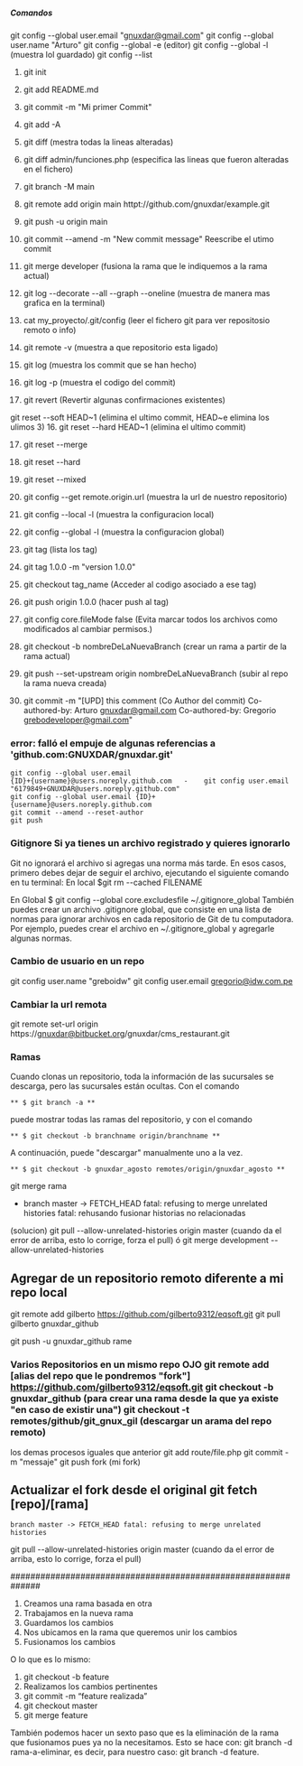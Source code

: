##### Comandos
git config --global user.email "gnuxdar@gmail.com"
git config --global user.name "Arturo"
git config --global -e  (editor)
git config --global -l  (muestra lol guardado)
git config --list

1. git init

2. git add README.md

3. git commit -m "Mi primer Commit"

4. git add -A

5. git diff    (mestra todas la lineas alteradas)

6. git diff admin/funciones.php    (especifica las lineas que fueron alteradas en el fichero)
   
7. git branch -M main

8. git remote add origin main httpt://github.com/gnuxdar/example.git

9.  git push -u origin main

10. git commit --amend -m "New commit message"  Reescribe el utimo commit

11. git merge developer  (fusiona la rama que le indiquemos a la rama actual)

12. git log --decorate --all --graph --oneline  (muestra de manera mas grafica en la terminal)

13. cat my_proyecto/.git/config   (leer el fichero git para ver repositosio remoto o info)

14. git remote -v   (muestra a que repositorio esta ligado)

15. git log         (muestra los commit que se han hecho)

16. git log -p      (muestra el codigo del commit)

16.	git revert <ID>		(Revertir algunas confirmaciones existentes)

git reset --soft HEAD~1  (elimina el ultimo commit, HEAD~e elimina los ulimos 3)
16. git reset --hard HEAD~1  (elimina el ultimo commit)

17. git reset --merge

18. git reset --hard

20. git reset --mixed <hash de commit a regresar>

21. git config --get remote.origin.url 	(muestra la url de nuestro repositorio)

22. git config --local -l 				(muestra la configuracion local)

23. git config --global -l 				(muestra la configuracion global)

24. git tag                             (lista los tag)

25. git tag 1.0.0 -m "version 1.0.0"

26. git checkout tag\_name              (Acceder al codigo asociado a ese tag)

27. git push origin 1.0.0               (hacer push al tag)

28. git config core.fileMode false		(Evita marcar todos los archivos como modificados al cambiar permisos.)
    
29. git checkout -b nombreDeLaNuevaBranch	(crear un rama a partir de la rama actual)
    
30. git push --set-upstream origin nombreDeLaNuevaBranch		(subir al repo la rama nueva creada)
    
31. git commit -m "[UPD] this comment 				(Co Author del commit)
Co-authored-by: Arturo <gnuxdar@gmail.com>
Co-authored-by: Gregorio <grebodeveloper@gmail.com>"

### error: falló el empuje de algunas referencias a 'github.com:GNUXDAR/gnuxdar.git'
	git config --global user.email
	{ID}+{username}@users.noreply.github.com   -	git config user.email "6179849+GNUXDAR@users.noreply.github.com"
	git config --global user.email {ID}+{username}@users.noreply.github.com
	git commit --amend --reset-author
	git push

### Gitignore Si ya tienes un archivo registrado y quieres ignorarlo
Git no ignorará el archivo si agregas una norma más tarde. En esos casos, primero debes dejar de seguir el archivo, ejecutando el siguiente comando en tu terminal: En local $git rm --cached FILENAME

En Global $ git config --global core.excludesfile ~/.gitignore_global
También puedes crear un archivo .gitignore global, que consiste en una lista de normas para ignorar archivos en cada repositorio de Git de tu computadora. Por ejemplo, puedes crear el archivo en ~/.gitignore_global y agregarle algunas normas.

### Cambio de usuario en un repo
git config user.name "greboidw"
git config user.email gregorio@idw.com.pe


### Cambiar la url remota
git remote set-url origin https://gnuxdar@bitbucket.org/gnuxdar/cms_restaurant.git

### Ramas
 Cuando clonas un repositorio, toda la información de las sucursales se descarga, pero las sucursales están ocultas. Con el comando

	** $ git branch -a **

puede mostrar todas las ramas del repositorio, y con el comando

	** $ git checkout -b branchname origin/branchname **

 A continuación, puede "descargar" manualmente uno a la vez.

	** $ git checkout -b gnuxdar_agosto remotes/origin/gnuxdar_agosto **


git merge rama

 * branch            master     -> FETCH_HEAD
fatal: refusing to merge unrelated histories
fatal: rehusando fusionar historias no relacionadas

(solucion)
git pull --allow-unrelated-histories origin master  (cuando da el error de arriba, esto lo corrige, forza el pull)
ó
git merge development --allow-unrelated-histories

## Agregar de un repositorio remoto diferente a mi repo local
git remote add gilberto https://github.com/gilberto9312/eqsoft.git
git pull gilberto gnuxdar_github

git push -u gnuxdar_github rame

### Varios Repositorios en un mismo repo OJO git remote add [alias del repo que le pondremos "fork"] https://github.com/gilberto9312/eqsoft.git git checkout -b gnuxdar_github (para crear una rama desde la que ya existe "en caso de existir una") git checkout -t remotes/github/git_gnux_gil (descargar un arama del repo remoto)

los demas procesos iguales que anterior git add route/file.php git commit -m "messaje" git push fork (mi fork)

## Actualizar el fork desde el original git fetch [repo]/[rama]

    branch master -> FETCH_HEAD fatal: refusing to merge unrelated histories

git pull --allow-unrelated-histories origin master (cuando da el error de arriba, esto lo corrige, forza el pull)

##############################################################

1. Creamos una rama basada en otra
2. Trabajamos en la nueva rama
3. Guardamos los cambios
4. Nos ubicamos en la rama que queremos unir los cambios
5. Fusionamos los cambios

O lo que es lo mismo:

1. git checkout -b feature
2. Realizamos los cambios pertinentes
3. git commit -m “feature realizada”
4. git checkout master
5. git merge feature

También podemos hacer un sexto paso que es la eliminación de la rama que fusionamos pues ya no la necesitamos. Esto se hace con: git branch -d rama-a-eliminar, es decir, para nuestro caso: git branch -d feature.

